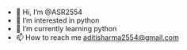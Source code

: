 - 👋 Hi, I’m @ASR2554
- 👀 I’m interested in python
- 🌱 I’m currently learning python
- 📫 How to reach me aditisharma2554@gmail.com

<!---
ASR2554/ASR2554 is a ✨ special ✨ repository because its `README.md` (this file) appears on your GitHub profile.
You can click the Preview link to take a look at your changes.
--->
